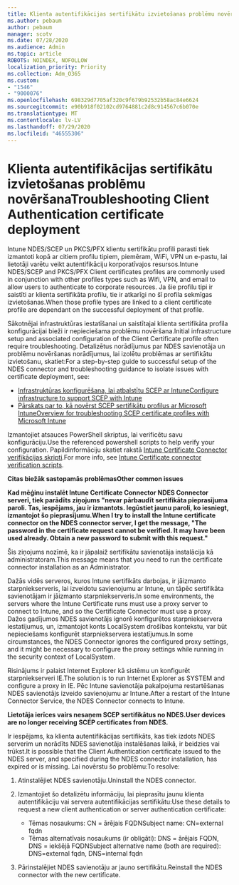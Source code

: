 ```yaml
---
title: Klienta autentifikācijas sertifikātu izvietošanas problēmu novēršana
ms.author: pebaum
author: pebaum
manager: scotv
ms.date: 07/28/2020
ms.audience: Admin
ms.topic: article
ROBOTS: NOINDEX, NOFOLLOW
localization_priority: Priority
ms.collection: Adm_O365
ms.custom:
- "1546"
- "9000076"
ms.openlocfilehash: 698329d7705af320c9f679b92532b58ac84e6624
ms.sourcegitcommit: e90b918f02102cd9764881c2d8c914567c6b070e
ms.translationtype: MT
ms.contentlocale: lv-LV
ms.lasthandoff: 07/29/2020
ms.locfileid: "46555306"
---
```

# <a name="troubleshooting-client-authentication-certificate-deployment"></a><span data-ttu-id="15749-102">Klienta autentifikācijas sertifikātu izvietošanas problēmu novēršana</span><span class="sxs-lookup"><span data-stu-id="15749-102">Troubleshooting Client Authentication certificate deployment</span></span>

<span data-ttu-id="15749-103">Intune NDES/SCEP un PKCS/PFX klientu sertifikātu profili parasti tiek izmantoti kopā ar citiem profilu tipiem, piemēram, WiFi, VPN un e-pastu, lai lietotāji varētu veikt autentifikāciju korporatīvajos resursos.</span><span class="sxs-lookup"><span data-stu-id="15749-103">Intune NDES/SCEP and PKCS/PFX Client certificates profiles are commonly used in conjunction with other profiles types such as Wifi, VPN, and email to allow users to authenticate to corporate resources.</span></span> <span data-ttu-id="15749-104">Ja šie profilu tipi ir saistīti ar klienta sertifikāta profilu, tie ir atkarīgi no šī profila sekmīgas izvietošanas.</span><span class="sxs-lookup"><span data-stu-id="15749-104">When those profile types are linked to a client certificate profile are dependant on the successful deployment of that profile.</span></span>

<span data-ttu-id="15749-105">Sākotnējai infrastruktūras iestatīšanai un saistītajai klienta sertifikāta profila konfigurācijai bieži ir nepieciešama problēmu novēršana.</span><span class="sxs-lookup"><span data-stu-id="15749-105">Initial infrastructure setup and associated configuration of the Client Certificate profile often require troubleshooting.</span></span> <span data-ttu-id="15749-106">Detalizētus norādījumus par NDES savienotāja un problēmu novēršanas norādījumus, lai izolētu problēmas ar sertifikātu izvietošanu, skatiet:</span><span class="sxs-lookup"><span data-stu-id="15749-106">For a step-by-step guide to successful setup of the NDES connector and troubleshooting guidance to isolate issues with certificate deployment, see:</span></span> 

- [<span data-ttu-id="15749-107">Infrastruktūras konfigurēšana, lai atbalstītu SCEP ar Intune</span><span class="sxs-lookup"><span data-stu-id="15749-107">Configure infrastructure to support SCEP with Intune</span></span>](https://support.microsoft.com/help/4459540/troubleshoot-ndes-configuration-for-use-with-intune)
- [<span data-ttu-id="15749-108">Pārskats par to, kā novērst SCEP sertifikātu profilus ar Microsoft Intune</span><span class="sxs-lookup"><span data-stu-id="15749-108">Overview for troubleshooting SCEP certificate profiles with Microsoft Intune</span></span>](https://support.microsoft.com/help/4457481/troubleshooting-scep-certificate-profile-deployment-in-intune)

<span data-ttu-id="15749-109">Izmantojiet atsauces PowerShell skriptus, lai verificētu savu konfigurāciju.</span><span class="sxs-lookup"><span data-stu-id="15749-109">Use the referenced powershell scripts to help verify your configuration.</span></span> <span data-ttu-id="15749-110">Papildinformāciju skatiet rakstā [Intune Certificate Connector verifikācijas skripti](https://github.com/microsoftgraph/powershell-intune-samples/tree/master/CertificationAuthority).</span><span class="sxs-lookup"><span data-stu-id="15749-110">For more info, see [Intune Certificate connector verification scripts](https://github.com/microsoftgraph/powershell-intune-samples/tree/master/CertificationAuthority).</span></span>

  
<span data-ttu-id="15749-111">**Citas biežāk sastopamās problēmas**</span><span class="sxs-lookup"><span data-stu-id="15749-111">**Other common issues**</span></span>

<span data-ttu-id="15749-112">**Kad mēģinu instalēt Intune Certificate Connector NDES Connector serverī, tiek parādīts ziņojums "nevar pārbaudīt sertifikāta pieprasījuma paroli. Tas, iespējams, jau ir izmantots. Iegūstiet jaunu paroli, ko iesniegt, izmantojot šo pieprasījumu.**</span><span class="sxs-lookup"><span data-stu-id="15749-112">**When I try to install the Intune certificate connector on the NDES connector server, I get the message, "The password in the certificate request cannot be verified. It may have been used already. Obtain a new password to submit with this request."**</span></span>  

<span data-ttu-id="15749-113">Šis ziņojums nozīmē, ka ir jāpalaiž sertifikātu savienotāja instalācija kā administratoram.</span><span class="sxs-lookup"><span data-stu-id="15749-113">This message means that you need to run the certificate connector installation as an Administrator.</span></span>

<span data-ttu-id="15749-114">Dažās vidēs serveros, kuros Intune sertifikāts darbojas, ir jāizmanto starpniekserveris, lai izveidotu savienojumu ar Intune, un tāpēc sertifikāta savienotājam ir jāizmanto starpniekserveris.</span><span class="sxs-lookup"><span data-stu-id="15749-114">In some environments, the servers where the Intune Certificate runs must use a proxy server to connect to Intune, and so the Certificate Connector must use a proxy.</span></span> <span data-ttu-id="15749-115">Dažos gadījumos NDES savienotājs ignorē konfigurētos starpniekservera iestatījumus, un, izmantojot konts LocalSystem drošības kontekstu, var būt nepieciešams konfigurēt starpniekservera iestatījumus.</span><span class="sxs-lookup"><span data-stu-id="15749-115">In some circumstances, the NDES Connector ignores the configured proxy settings, and it might be necessary to configure the proxy settings while running in the security context of LocalSystem.</span></span> 
 
<span data-ttu-id="15749-116">Risinājums ir palaist Internet Explorer kā sistēmu un konfigurēt starpniekserveri IE.</span><span class="sxs-lookup"><span data-stu-id="15749-116">The solution is to run Internet Explorer as SYSTEM and configure a proxy in IE.</span></span> <span data-ttu-id="15749-117">Pēc Intune savienotāja pakalpojuma restartēšanas NDES savienotājs izveido savienojumu ar Intune.</span><span class="sxs-lookup"><span data-stu-id="15749-117">After a restart of the Intune Connector Service, the NDES Connector connects to Intune.</span></span>

<span data-ttu-id="15749-118">**Lietotāja ierīces vairs nesaņem SCEP sertifikātus no NDES.**</span><span class="sxs-lookup"><span data-stu-id="15749-118">**User devices are no longer receiving SCEP certificates from NDES.**</span></span>

<span data-ttu-id="15749-119">Ir iespējams, ka klienta autentifikācijas sertifikāts, kas tiek izdots NDES serverim un norādīts NDES savienotāja instalēšanas laikā, ir beidzies vai trūkst.</span><span class="sxs-lookup"><span data-stu-id="15749-119">It is possible that the Client Authentication certificate issued to the NDES server, and specified during the NDES connector installation, has expired or is missing.</span></span> <span data-ttu-id="15749-120">Lai novērstu šo problēmu:</span><span class="sxs-lookup"><span data-stu-id="15749-120">To resolve:</span></span> 
 
1. <span data-ttu-id="15749-121">Atinstalējiet NDES savienotāju.</span><span class="sxs-lookup"><span data-stu-id="15749-121">Uninstall the NDES connector.</span></span>  
2. <span data-ttu-id="15749-122">Izmantojiet šo detalizētu informāciju, lai pieprasītu jaunu klienta autentifikāciju vai servera autentifikācijas sertifikātu:</span><span class="sxs-lookup"><span data-stu-id="15749-122">Use these details to request a new client authentication or server authentication certificate:</span></span> 
 
    - <span data-ttu-id="15749-123">Tēmas nosaukums: CN = ārējais FQDN</span><span class="sxs-lookup"><span data-stu-id="15749-123">Subject name: CN=external fqdn</span></span>  
    - <span data-ttu-id="15749-124">Tēmas alternatīvais nosaukums (ir obligāti): DNS = ārējais FQDN, DNS = iekšējā FQDN</span><span class="sxs-lookup"><span data-stu-id="15749-124">Subject alternative name (both are required): DNS=external fqdn, DNS=internal fqdn</span></span> 
 
3. <span data-ttu-id="15749-125">Pārinstalējiet NDES savienotāju ar jauno sertifikātu.</span><span class="sxs-lookup"><span data-stu-id="15749-125">Reinstall the NDES connector with the new certificate.</span></span>